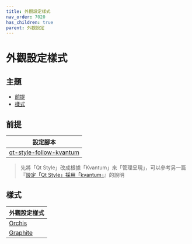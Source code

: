 ```yaml
---
title: 外觀設定樣式
nav_order: 7020
has_children: true
parent: 外觀設定
---
```



# 外觀設定樣式




## 主題

* [前提](#前提)
* [樣式](#樣式)




## 前提

| 設定腳本 |
| ------- |
| [qt-style-follow-kvantum](https://github.com/samwhelp/lingmo-adjustment/tree/main/prototype/main/qt-style-config/qt-style-follow-kvantum) |


> 先將「Qt Style」改成根據「Kvantum」來「管理呈現」，可以參考另一篇『[設定「Qt Style」採用「kvantum」](https://samwhelp.github.io/note-about-lingmo/read/howto/config-qt-style.html#%E8%A8%AD%E5%AE%9Aqt-style%E6%8E%A1%E7%94%A8kvantum)』的說明




## 樣式

| 外觀設定樣式 |
| ---------- |
| [Orchis](recipe/Orchis) |
| [Graphite](recipe/Graphite) |
